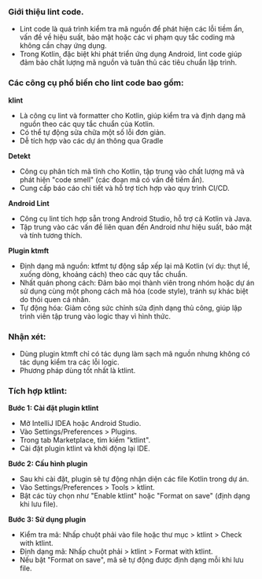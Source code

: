 ### Giới thiệu lint code.

- Lint code là quá trình kiểm tra mã nguồn để phát hiện các lỗi tiềm ẩn, vấn đề về hiệu suất, bảo
  mật
  hoặc các vi phạm quy tắc coding mà không cần chạy ứng dụng.
- Trong Kotlin, đặc biệt khi phát triển ứng dụng Android, lint code giúp đảm bảo chất lượng mã nguồn
  và tuân thủ các tiêu chuẩn lập trình.

### Các công cụ phổ biến cho lint code bao gồm:

**klint**

- Là công cụ lint và formatter cho Kotlin, giúp kiểm tra và định dạng mã nguồn theo các quy tắc
  chuẩn của Kotlin.
- Có thể tự động sửa chữa một số lỗi đơn giản.
- Dễ tích hợp vào các dự án thông qua Gradle

**Detekt**

- Công cụ phân tích mã tĩnh cho Kotlin, tập trung vào chất lượng mã và phát hiện "code smell" (các
  đoạn mã có vấn đề tiềm ẩn).
- Cung cấp báo cáo chi tiết và hỗ trợ tích hợp vào quy trình CI/CD.

**Android Lint**

- Công cụ lint tích hợp sẵn trong Android Studio, hỗ trợ cả Kotlin và Java.
- Tập trung vào các vấn đề liên quan đến Android như hiệu suất, bảo mật và tính tương thích.

**Plugin ktmft**

- Định dạng mã nguồn: ktfmt tự động sắp xếp lại mã Kotlin (ví dụ: thụt lề, xuống dòng, khoảng cách)
  theo các quy tắc chuẩn.
- Nhất quán phong cách: Đảm bảo mọi thành viên trong nhóm hoặc dự án sử dụng cùng một phong cách mã
  hóa (code style), tránh sự khác biệt do thói quen cá nhân.
- Tự động hóa: Giảm công sức chỉnh sửa định dạng thủ công, giúp lập trình viên tập trung vào logic
  thay vì hình thức.

### Nhận xét:

- Dùng plugin ktmft chỉ có tác dụng làm sạch mã nguồn nhưng không có tác dụng kiểm tra các lỗi
  logic.
- Phương pháp dùng tốt nhất là ktlint.

### Tích hợp ktlint:

**Bước 1: Cài đặt plugin ktlint**

- Mở IntelliJ IDEA hoặc Android Studio.
- Vào Settings/Preferences > Plugins.
- Trong tab Marketplace, tìm kiếm "ktlint".
- Cài đặt plugin ktlint và khởi động lại IDE.

**Bước 2: Cấu hình plugin**

- Sau khi cài đặt, plugin sẽ tự động nhận diện các file Kotlin trong dự án.
- Vào Settings/Preferences > Tools > ktlint.
- Bật các tùy chọn như "Enable ktlint" hoặc "Format on save" (định dạng khi lưu file).

**Bước 3: Sử dụng plugin**

- Kiểm tra mã: Nhấp chuột phải vào file hoặc thư mục > ktlint > Check with ktlint.
- Định dạng mã: Nhấp chuột phải > ktlint > Format with ktlint.
- Nếu bật "Format on save", mã sẽ tự động được định dạng mỗi khi lưu file.